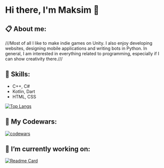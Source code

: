 # Hi there, I'm Maksim 👋

## 📋 About me:

///Most of all I like to make indie games on Unity. I also enjoy developing websites, designing mobile applications and writing bots in Python. In general, I am interested in everything related to programming, especially if I can show creativity there.///

## 💪 Skills:

- C++, C#
- Kotlin, Dart
- HTML, CSS

[![Top Langs](https://github-readme-stats.vercel.app/api/top-langs/?username=Velp6268)](https://github.com/anuraghazra/github-readme-stats)

## 👊 My Codewars:

[![codewars](https://www.codewars.com/users/Velp/badges/large)](https://www.codewars.com/users/Velp)

## 🔭 I’m currently working on:

[![Readme Card](https://github-readme-stats.vercel.app/api/pin/?username=Velp6268&repo=AppHealthStatus&theme=dark)](https://github.com/Velp6268/AppHealthStatus)

